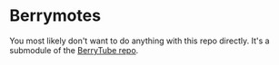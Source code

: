 Berrymotes
==========

You most likely don't want to do anything with this repo directly. It's a submodule of the [BerryTube repo](https://gitlab.com/berrytube/berrytube).
